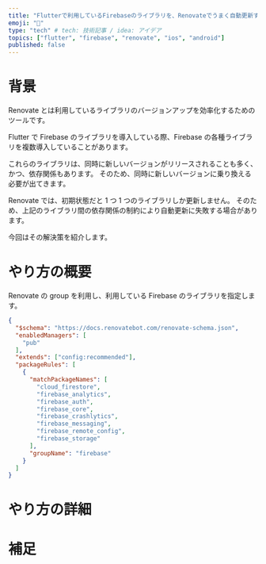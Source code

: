 ```yaml
---
title: "Flutterで利用しているFirebaseのライブラリを、Renovateでうまく自動更新する"
emoji: "🐡"
type: "tech" # tech: 技術記事 / idea: アイデア
topics: ["flutter", "firebase", "renovate", "ios", "android"]
published: false
---
```


# 背景

Renovate とは利用しているライブラリのバージョンアップを効率化するためのツールです。

Flutter で Firebase のライブラリを導入している際、Firebase の各種ライブラリを複数導入していることがあります。

これらのライブラリは、同時に新しいバージョンがリリースされることも多く、かつ、依存関係もあります。
そのため、同時に新しいバージョンに乗り換える必要が出てきます。

Renovate では、初期状態だと 1 つ 1 つのライブラリしか更新しません。
そのため、上記のライブラリ間の依存関係の制約により自動更新に失敗する場合があります。

今回はその解決策を紹介します。

# やり方の概要

Renovate の group を利用し、利用している Firebase のライブラリを指定します。

```json:renovate.json
{
  "$schema": "https://docs.renovatebot.com/renovate-schema.json",
  "enabledManagers": [
    "pub"
  ],
  "extends": ["config:recommended"],
  "packageRules": [
    {
      "matchPackageNames": [
        "cloud_firestore",
        "firebase_analytics",
        "firebase_auth",
        "firebase_core",
        "firebase_crashlytics",
        "firebase_messaging",
        "firebase_remote_config",
        "firebase_storage"
      ],
      "groupName": "firebase"
    }
  ]
}
```

# やり方の詳細

# 補足
